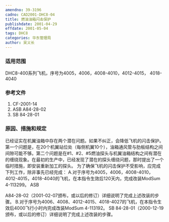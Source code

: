 ```yaml
---
amendno: 39-3196
cadno: CAD2001-DHC8-04
title: 燃油油箱闪击保护
publishdate: 2001-04-29
effdate: 2001-05-04
tags: DHC8
categories: 华东管理局
author: 吴义长
---
```


### 适用范围 
DHC8-400系列飞机，序号为4005，4006，4008-4010，4012-4015， 4018-4040

### 参考文件
1. CF-2001-14 
2. ASB A84-28-02 
3. SB 84-28-01             


### 原因、措施和规定 
已经证实在机翼油箱中存在两个潜在问题。如果不纠正，会降低飞机的闪击保护。第一个问题是，在20个机翼站位处（每侧机翼10个），油箱通风管与肋板结构之间间隙可能不够。第二个问题是在#1、#2、#5燃油探头与机翼油箱结构之间有潜在的缠绕现象。在最初的生产中，已经发现了潜在的探头缠绕问题，那时提出了一个临时措施，即安装重新加工的探头。 
  为了确保飞机的闪击保护不受影响，应完成下列工作，除非事先已经完成： 
  A.对于序号为4005，4006，4008-4010，4012-4015，4018-4040的飞机，在本指令生效后120天内，完成改装ModSum 4-113299。 ASB 
  
A84-28-02（2001-02-07颁布，或以后的修订）详细说明了完成上述改装的步骤。 
  B.对于序号为4006、4008、4012-4015、4018-4027的飞机，在本指令生效后4000飞行小时内完成改装ModSum 4-113192。  SB 84-28-01（2000-12-19颁布，或以后的修订）详细说明了完成上述改装的步骤。
